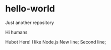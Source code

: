 # hello-world
Just another repository

Hi humans

Hubot Here! I like Node.js
New line;
Second line;
